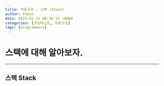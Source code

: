 ```yaml
---
title: 자료구조 - 스택 (Stack)
author: Psmin
data: 2023-03-25 08:36:13 +0900
categories: [코딩테스트, 자료구조]
tags: [programmers]
---
```


# 스택에 대해 알아보자.

---

## 스택 Stack
